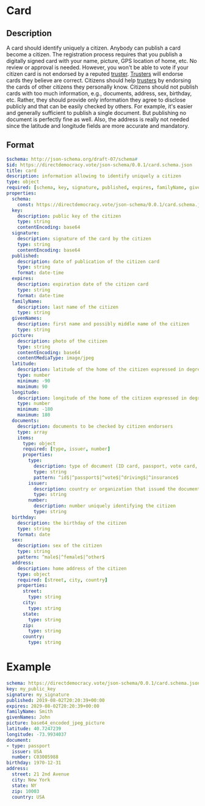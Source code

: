 # Card

## Description

A card should identify uniquely a citizen.
Anybody can publish a card become a citizen.
The registration process requires that you publish a digitally signed card with your name, picture, GPS location of home, etc.
No review or approval is needed.
However, you won't be able to vote if your citizen card is not endorsed by a reputed [truster](truster.md).
[Trusters](truster.md) will endorse cards they believe are correct.
Citizens should help [trusters](truster.md) by endorsing the cards of other citizens they personally know.
Citizens should not publish cards with too much information, e.g., documents, address, sex, birthday, etc.
Rather, they should provide only information they agree to disclose publicly and that can be easily checked by others.
For example, it's easier and generally sufficient to publish a single document.
But publishing no document is perfectly fine as well.
Also, the address is really not needed since the latitude and longitude fields are more accurate and mandatory.

## Format

```yaml
$schema: http://json-schema.org/draft-07/schema#
$id: https://directdemocracy.vote/json-schema/0.0.1/card.schema.json
title: card
description: information allowing to identify uniquely a citizen
type: object
required: [schema, key, signature, published, expires, familyName, givenName, picture, latitude, longitude]
properties:
  schema:
    const: https://directdemocracy.vote/json-schema/0.0.1/card.schema.json
  key:
    description: public key of the citizen
    type: string
    contentEncoding: base64
  signature:
    description: signature of the card by the citizen
    type: string
    contentEncoding: base64
  published:
    description: date of publication of the citizen card
    type: string
    format: date-time
  expires:
    description: expiration date of the citizen card
    type: string
    format: date-time
  familyName:
    description: last name of the citizen
    type: string
  givenNames:
    description: first name and possibly middle name of the citizen
    type: string
  picture:
    description: photo of the citizen
    type: string
    contentEncoding: base64
    contentMediaType: image/jpeg
  latitude:
    description: latitude of the home of the citizen expressed in degrees
    type: number
    minimum: -90
    maximum: 90
  longitude:
    description: longitude of the home of the citizen expressed in degrees
    type: number
    minimum: -180
    maximum: 180
  documents:
    description: documents to be checked by citizen endorsers
    type: array
    items:
      type: object
      required: [type, issuer, number]
      properties:
        type:
          description: type of document (ID card, passport, vote card, driving license, insurance card)
          type: string
          pattern: ^id$|^passport$|^vote$|^driving$|^insurance$
        issuer:
          description: country or organization that issued the document and ensure the uniqueness of the citizen
          type: string
        number:
          description: number uniquely identifying the citizen
          type: string
  birthday:
    description: the birthday of the citizen
    type: string
    format: date
  sex:
    description: sex of the citizen
    type: string
    pattern: ^male$|^female$|^other$
  address:
    description: home address of the citizen
    type: object
    required: [street, city, country]
    properties:
      street:
        type: string
      city:
        type: string
      state:
        type: string
      zip:
        type: string
      country:
        type: string
```

# Example

```yaml
schema: https://directdemocracy.vote/json-schema/0.0.1/card.schema.json
key: my_public_key
signature: my_signature
published: 2019-08-02T20:20:39+00:00
expires: 2029-08-02T20:20:39+00:00
familyName: Smith
givenNames: John
picture: base64_encoded_jpeg_picture
latitude: 40.7247239
longitude: -73.9934037
document:
- type: passport
  issuer: USA
  number: C03005988
birthday: 1970-12-31
address:
  street: 21 2nd Avenue
  city: New York
  state: NY
  zip: 10003
  country: USA
```
